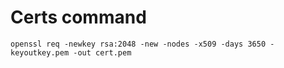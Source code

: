 
# Certs command
`openssl req -newkey rsa:2048 -new -nodes -x509 -days 3650 -keyoutkey.pem -out cert.pem`